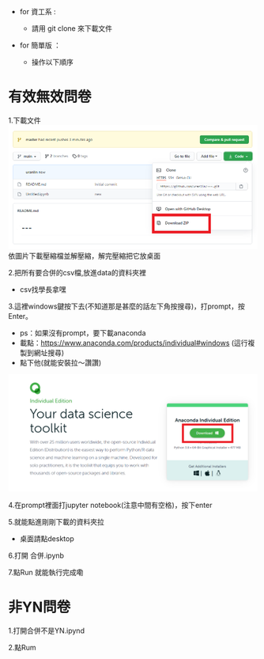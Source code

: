 - for 資工系 :
	- 請用 git clone 來下載文件

- for 簡單版 ：
	- 操作以下順序

# 有效無效問卷 

1.下載文件
![image](./picture/1.png)
依圖片下載壓縮檔並解壓縮，解完壓縮把它放桌面

2.把所有要合併的csv檔,放進data的資料夾裡
- csv找學長拿嘿

3.這裡windows鍵按下去(不知道那是甚麼的話左下角按搜尋)，打prompt，按Enter。
- ps：如果沒有prompt，要下載anaconda
- 載點：https://www.anaconda.com/products/individual#windows
(這行複製到網址搜尋)
- 點下他(就能安裝拉～讚讚)

![image](./picture/2.png)

4.在prompt裡面打jupyter notebook(注意中間有空格)，按下enter

5.就能點進剛剛下載的資料夾拉
- 桌面請點desktop

6.打開 合併.ipynb

7.點Run 就能執行完成嘞


# 非YN問卷

1.打開合併不是YN.ipynd

2.點Rum